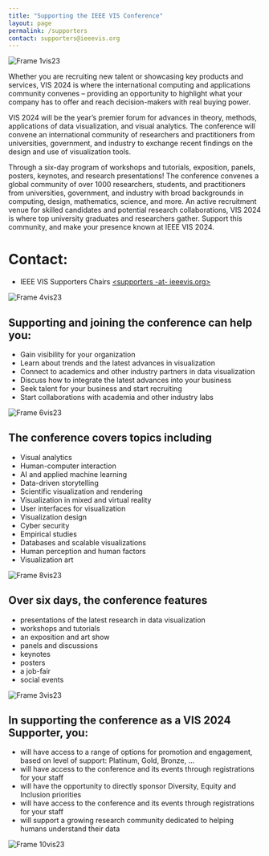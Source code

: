 ```yaml
---
title: "Supporting the IEEE VIS Conference"
layout: page
permalink: /supporters
contact: supporters@ieeevis.org
---
```


![Frame 1vis23](https://user-images.githubusercontent.com/1230497/214549284-fcc9d692-8025-47d6-aaf7-980cf6b3fb45.png)

Whether you are recruiting new talent or showcasing key products and services, VIS 2024 is where the international computing and applications community convenes – providing an opportunity to highlight what your company has to offer and reach decision-makers with real buying power.

VIS 2024 will be the year’s premier forum for advances in theory, methods, applications of data visualization, and visual analytics. The conference will convene an international community of researchers and practitioners from universities, government, and industry to exchange recent findings on the design and use of visualization tools. 

Through a six-day program of workshops and tutorials, exposition, panels, posters, keynotes, and research presentations! The conference convenes a global community of over 1000 researchers, students, and practitioners from universities, government, and industry with broad backgrounds in computing, design, mathematics, science, and more. An active recruitment venue for skilled candidates and potential research collaborations, VIS 2024 is where top university graduates and researchers gather. Support this community, and make your presence known at IEEE VIS 2024.

<!-- ## [>> Browse our sponsorship options <<](prospectus)  -->

<!-- [>> Browse our sponsorship options in the prospectus <<](/year/2023/assets/IEEE-VIS-2023-Sponsorship-Prospectus-230416.pdf) -->


# Contact: 
<!-- - General inquiry: Chad Murphy - ASN Events [<chad.m -at- asnevents.net.au>](mailto:chad.m@asnevents.net.au) -->
- IEEE VIS Supporters Chairs [<supporters -at- ieeevis.org>](mailto:supporters@ieeevis.org)


![Frame 4vis23](https://user-images.githubusercontent.com/1230497/214549327-b763bf31-f701-4619-96ef-f9b6b8a0bef2.png)

## Supporting and joining the conference can help you: 
* Gain visibility for your organization
* Learn about trends and the latest advances in visualization
* Connect to academics and other industry partners in data visualization
* Discuss how to integrate the latest advances into your business
* Seek talent for your business and start recruiting
* Start collaborations with academia and other industry labs

![Frame 6vis23](https://user-images.githubusercontent.com/1230497/214549414-374935c3-a6f8-4a23-89ef-188d3c84e4ae.png)

## The conference covers topics including
* Visual analytics
* Human-computer interaction 
* AI and applied machine learning
* Data-driven storytelling
* Scientific visualization and rendering
* Visualization in mixed and virtual reality
* User interfaces for visualization 
* Visualization design
* Cyber security
* Empirical studies
* Databases and scalable visualizations
* Human perception and human factors
* Visualization art


![Frame 8vis23](https://user-images.githubusercontent.com/1230497/214549515-93bca9e4-5ce0-4b5a-9b9c-f6fe5913efbf.png)

## Over six days, the conference features 
* presentations of the latest research in data visualization 
* workshops and tutorials 
* an exposition and art show 
* panels and discussions 
* keynotes 
* posters 
* a job-fair
* social events

![Frame 3vis23](https://user-images.githubusercontent.com/1230497/214549391-3c244d13-a8a1-46a7-b90a-dc654484a658.png)


## In supporting the conference as a VIS 2024 Supporter, you: 
<!-- * will have access to [a range of options for promotion and engagement](/year/2023/assets/IEEE-VIS-2023-Sponsorship-Prospectus-230416.pdf), based on level of support: Platinum, Gold, Bronze, ...  -->
* will have access to a range of options for promotion and engagement, based on level of support: Platinum, Gold, Bronze, ... 
* will have access to the conference and its events through registrations for your staff 
* will have the opportunity to directly sponsor Diversity, Equity and Inclusion priorities
* will have access to the conference and its events through registrations for your staff
* will support a growing research community dedicated to helping humans understand their data
  

![Frame 10vis23](https://user-images.githubusercontent.com/1230497/214549434-a59b00eb-9cad-4854-bf10-8821f50f947d.png)

<!-- # FAQ

## Can I contribute in USD instead of AUD?

You can contribute in Australian dollars (AUD) as well as US dollars (numbers are given in both currencies in the prospectus). Depending on the currency employed, a different bank account will be communicated to you.

  
# Contact: 
- General inquiry: Chad Murphy - ASN Events [<chad.m -at- asnevents.net.au>](mailto:chad.m@asnevents.net.au)
- Conference-related questions: IEEE VIS Supporters Chairs [<supporters -at- ieeevis.org>](mailto:supporters@ieeevis.org) -->

